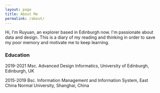 ```yaml
---
layout: page
title: About Me
permalink: /about/
---
```


Hi, I'm Ruyuan, an explorer based in Edinburgh now. I'm passionate about data and design. This is a diary of my reading and thinking in order to save my poor memory and motivate me to keep learning. 

### Education

2019-2021 Msc. Advanced Design Informatics, University of Edinburgh, Edinburgh, UK

2015-2019 Bsc. Information Management and Information System, East China Normal University, Shanghai, China